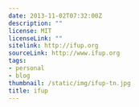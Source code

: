 ```yaml
---
date: 2013-11-02T07:32:00Z
description: ""
license: MIT
licenseLink: ""
sitelink: http://ifup.org
sourceLink: http://www.ifup.org
tags:
- personal
- blog
thumbnail: /static/img/ifup-tn.jpg
title: ifup
---
```


